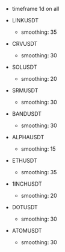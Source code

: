 <!-- 
  These assets are best performing from the few that i have chosen to test
-->

- timeframe 1d on all

- LINKUSDT
  - smoothing: 35

- CRVUSDT
  - smoothing: 30

- SOLUSDT
  - smoothing: 20

- SRMUSDT
  - smoothing: 30

- BANDUSDT
  - smoothing: 30

- ALPHAUSDT
  - smoothing: 15

- ETHUSDT
  - smoothing: 35

- 1INCHUSDT
  - smoothing: 20

- DOTUSDT
  - smoothing: 30

- ATOMUSDT
  - smoothing: 30